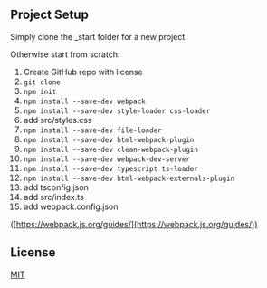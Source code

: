## Project Setup

Simply clone the _start folder for a new project.

Otherwise start from scratch:

1. Create GitHub repo with license
1. `git clone`
1. `npm init`
1. `npm install --save-dev webpack`
1. `npm install --save-dev style-loader css-loader`
1. add src/styles.css
1. `npm install --save-dev file-loader`
1. `npm install --save-dev html-webpack-plugin`
1. `npm install --save-dev clean-webpack-plugin`
1. `npm install --save-dev webpack-dev-server`
1. `npm install --save-dev typescript ts-loader`
1. `npm install --save-dev html-webpack-externals-plugin`
1. add tsconfig.json
1. add src/index.ts
1. add webpack.config.json

([https://webpack.js.org/guides/](https://webpack.js.org/guides/))

## License

[MIT](https://github.com/Enc-EE/onegameamonth/blob/master/LICENSE)
